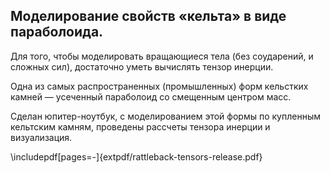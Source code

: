 ## Моделирование свойств «кельта» в виде параболоида.

Для того, чтобы моделировать вращающиеся тела (без соударений, и сложных сил), достаточно уметь вычислять тензор инерции.

Одна из самых распространенных (промышленных) форм кельстких камней — усеченный параболоид со смещенным центром масс.

Сделан юпитер-ноутбук, с моделированием этой формы по купленным кельтским камням, проведены рассчеты тензора инерции и визуализация.



\includepdf[pages=-]{extpdf/rattleback-tensors-release.pdf}
